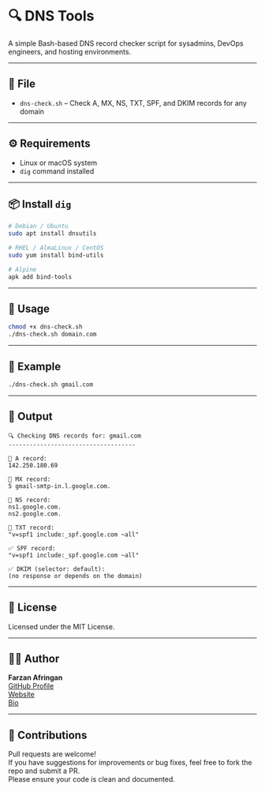 # 🔍 DNS Tools

A simple Bash-based DNS record checker script for sysadmins, DevOps engineers, and hosting environments.

---

## 📂 File

- `dns-check.sh` – Check A, MX, NS, TXT, SPF, and DKIM records for any domain

---

## ⚙️ Requirements

- Linux or macOS system  
- `dig` command installed

---

## 📦 Install `dig`

```bash
# Debian / Ubuntu
sudo apt install dnsutils

# RHEL / AlmaLinux / CentOS
sudo yum install bind-utils

# Alpine
apk add bind-tools
```

---

## 🚀 Usage

```bash
chmod +x dns-check.sh
./dns-check.sh domain.com
```

---

## 📌 Example

```bash
./dns-check.sh gmail.com
```

---

## 🧾 Output

```text
🔍 Checking DNS records for: gmail.com
------------------------------------

📌 A record:
142.250.180.69

📌 MX record:
5 gmail-smtp-in.l.google.com.

📌 NS record:
ns1.google.com.
ns2.google.com.

📌 TXT record:
"v=spf1 include:_spf.google.com ~all"

✅ SPF record:
"v=spf1 include:_spf.google.com ~all"

✅ DKIM (selector: default):
(no response or depends on the domain)
```

---

## 📄 License

Licensed under the MIT License.

---

## 🙋‍♂️ Author

**Farzan Afringan**  
[GitHub Profile](https://github.com/farzan-dev13)  
[Website](https://afringan.com)  
[Bio](https://biography.afringan.com)

---

## 🤝 Contributions

Pull requests are welcome!  
If you have suggestions for improvements or bug fixes, feel free to fork the repo and submit a PR.  
Please ensure your code is clean and documented.
